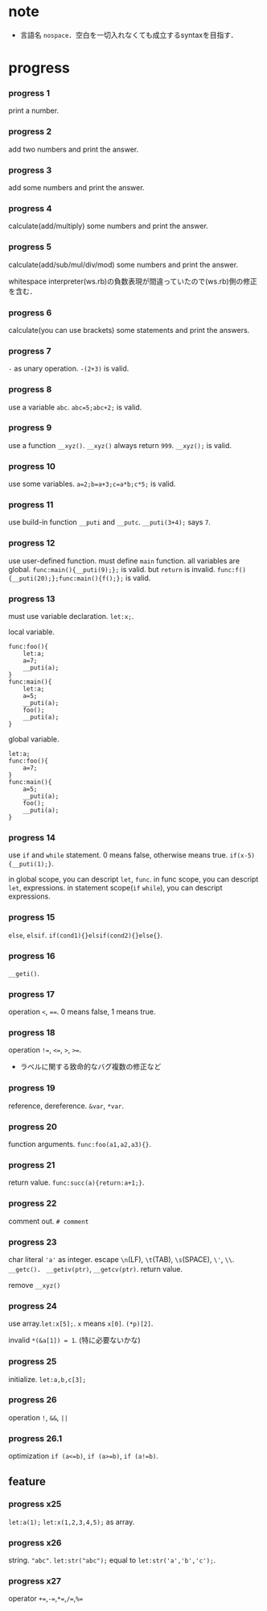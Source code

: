 
# note

- 言語名 `nospace`．空白を一切入れなくても成立するsyntaxを目指す．

# progress

### progress 1

print a number.

### progress 2

add two numbers and print the answer.

### progress 3

add some numbers and print the answer.

### progress 4

calculate(add/multiply) some numbers and print the answer.

### progress 5

calculate(add/sub/mul/div/mod) some numbers and print the answer.

 whitespace interpreter(ws.rb)の負数表現が間違っていたので(ws.rb)側の修正を含む．

### progress 6

calculate(you can use brackets) some statements and print the answers.

### progress 7

`-` as unary operation. `-(2+3)` is valid.

### progress 8

use a variable `abc`. `abc=5;abc+2;` is valid.

### progress 9

use a function `__xyz()`. `__xyz()` always return `999`. `__xyz();` is valid.

### progress 10

use some variables. `a=2;b=a+3;c=a*b;c*5;` is valid.

### progress 11

use build-in function `__puti` and `__putc`. `__puti(3+4);` says `7`.

### progress 12

use user-defined function. must define `main` function. all variables are global.
`func:main(){__puti(9);};` is valid. but `return` is invalid.
`func:f(){__puti(20);};func:main(){f();};` is valid.

### progress 13

must use variable declaration. `let:x;`. 

local variable. 

```
func:foo(){
    let:a;
    a=7;
    __puti(a);
}
func:main(){
    let:a;
    a=5;
    __puti(a);
    foo();
    __puti(a);
}
```

global variable.

```
let:a;
func:foo(){
    a=7;
}
func:main(){
    a=5;
    __puti(a);
    foo();
    __puti(a);
}
```

### progress 14

use `if` and `while` statement. 0 means false, otherwise means true.
`if(x-5){__puti(1);}`.

in global scope, you can descript `let`, `func`.
in func scope, you can descript `let`, expressions.
in statement scope(`if` `while`), you can descript expressions.


### progress 15

`else`, `elsif`.
`if(cond1){}elsif(cond2){}else{}`.


### progress 16

`__geti()`.


### progress 17

operation `<`, `==`. 0 means false, 1 means true.


### progress 18

operation `!=`, `<=`, `>`, `>=`.

- ラベルに関する致命的なバグ複数の修正など


### progress 19

reference, dereference. `&var`, `*var`.


### progress 20

function arguments. `func:foo(a1,a2,a3){}`.


### progress 21

return value. `func:succ(a){return:a+1;}`.


### progress 22

comment out. `# comment`


### progress 23

char literal `'a'` as integer. escape `\n`(LF), `\t`(TAB), `\s`(SPACE), `\'`, `\\`.
`__getc()`．
`__getiv(ptr)`, `__getcv(ptr)`. return value.

remove `__xyz()`


### progress 24

use array.`let:x[5];`. `x` means `x[0]`.
`(*p)[2]`.

invalid `*(&a[1]) = 1`. (特に必要ないかな)


### progress 25

initialize.
`let:a,b,c[3];`


### progress 26

operation `!`, `&&`, `||`

### progress 26.1

optimization `if (a<=b)`, `if (a>=b)`, `if (a!=b)`.


## feature

### progress x25

`let:a(1);`
`let:x(1,2,3,4,5);` as array.

### progress x26

string. `"abc"`.
`let:str("abc");` equal to `let:str('a','b','c');`.

### progress x27

operator `+=`,`-=`,`*=`,`/=`,`%=`
